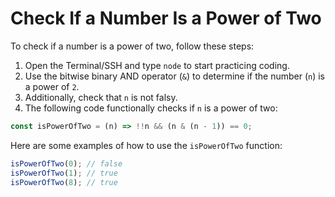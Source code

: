 # Check If a Number Is a Power of Two

To check if a number is a power of two, follow these steps:

1. Open the Terminal/SSH and type `node` to start practicing coding.
2. Use the bitwise binary AND operator (`&`) to determine if the number (`n`) is a power of `2`.
3. Additionally, check that `n` is not falsy.
4. The following code functionally checks if `n` is a power of two:

```js
const isPowerOfTwo = (n) => !!n && (n & (n - 1)) == 0;
```

Here are some examples of how to use the `isPowerOfTwo` function:

```js
isPowerOfTwo(0); // false
isPowerOfTwo(1); // true
isPowerOfTwo(8); // true
```
